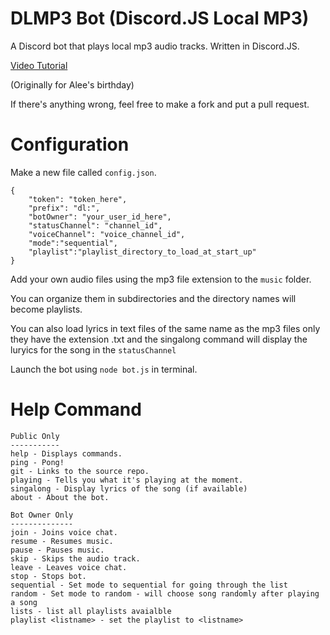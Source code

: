 # DLMP3 Bot (Discord.JS Local MP3)
A Discord bot that plays local mp3 audio tracks. Written in Discord.JS.

[Video Tutorial](https://www.youtube.com/watch?v=7X3FAhYW31I)

(Originally for Alee's birthday)

If there's anything wrong, feel free to make a fork and put a pull request.

# Configuration
Make a new file called `config.json`.
```
{
    "token": "token_here",
    "prefix": "dl:",
    "botOwner": "your_user_id_here",
    "statusChannel": "channel_id",
    "voiceChannel": "voice_channel_id",
    "mode":"sequential",
    "playlist":"playlist_directory_to_load_at_start_up"
}
```

Add your own audio files using the mp3 file extension to the `music` folder.

You can organize them in subdirectories and the directory names will become playlists.

You can also load lyrics in text files of the same name as the mp3 files only they have the extension .txt and the singalong command will display the luryics for the song in the `statusChannel`

Launch the bot using `node bot.js` in terminal.

# Help Command
```
Public Only
-----------
help - Displays commands.
ping - Pong!
git - Links to the source repo.
playing - Tells you what it's playing at the moment.
singalong - Display lyrics of the song (if available)
about - About the bot.

Bot Owner Only
--------------
join - Joins voice chat.
resume - Resumes music.
pause - Pauses music.
skip - Skips the audio track.
leave - Leaves voice chat.
stop - Stops bot.
sequential - Set mode to sequential for going through the list
random - Set mode to random - will choose song randomly after playing a song
lists - list all playlists avaialble
playlist <listname> - set the playlist to <listname>
```
